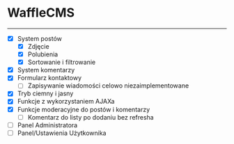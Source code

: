 # WaffleCMS

---

- [x] System postów
    - [x] Zdjęcie
    - [x] Polubienia
    - [x] Sortowanie i filtrowanie
- [x] System komentarzy
- [x] Formularz kontaktowy
    - [ ] Zapisywanie wiadomości celowo niezaimplementowane
- [x] Tryb ciemny i jasny
- [x] Funkcje z wykorzystaniem AJAXa
- [x] Funkcje moderacyjne do postów i komentarzy
    - [ ] Komentarz do listy po dodaniu bez refresha 
- [ ] Panel Administratora
- [ ] Panel/Ustawienia Użytkownika 